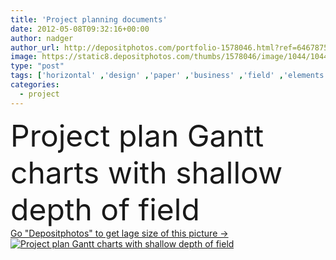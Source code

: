 ```yaml
---
title: 'Project planning documents'
date: 2012-05-08T09:32:16+00:00
author: nadger
author_url: http://depositphotos.com/portfolio-1578046.html?ref=64678756
image: https://static8.depositphotos.com/thumbs/1578046/image/1044/10445634/api_thumb_450.jpg?forcejpeg=true
type: "post"
tags: ['horizontal' ,'design' ,'paper' ,'business' ,'field' ,'elements' ,'structure' ,'fingers' ,'manager' ,'with' ,'pen' ,'document' ,'planning' ,'project' ,'plan' ,'organization' ,'management' ,'chart' ,'schedule' ,'deadline' ,'projection' ,'of' ,'documents' ,'organize' ,'organized' ,'depth' ,'plans' ,'organizing' ,'ladies' ,'de' ,'shallow' ,'projects' ,'schema' ,'charts' ,'timescale' ,'timeline' ,'projekt' ,'planification' ,'projet' ,'Gantt' ,'gráfico' ,'project planning' ,'project management' ,'Gantt Chart' ,'projetos' ,'Projektmanagement' ,'projektplan' ,'managemetn' ]
categories: 
  - project
---
```

<div aling="center">
            <font size="60"> Project plan Gantt charts with shallow depth of field</font>   
</div>
<div>
    <a href='https://depositphotos.com/10445634/stock-photo-project-planning-documents.html?ref=64678756' target=_blank > Go "Depositphotos" to get lage size of this picture ->
        <img href='https://depositphotos.com/10445634/stock-photo-project-planning-documents.html?ref=64678756' src='https://static8.depositphotos.com/1578046/1044/i/950/depositphotos_10445634-stock-photo-project-planning-documents.jpg?forcejpeg=true' alt='Project plan Gantt charts with shallow depth of field' >
    </a>
</div>
